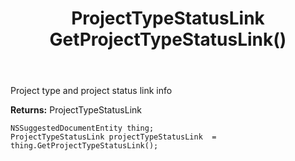 ﻿---
uid: crmscript_ref_NSSuggestedDocumentEntity_GetProjectTypeStatusLink
title: ProjectTypeStatusLink GetProjectTypeStatusLink()
intellisense: NSSuggestedDocumentEntity.GetProjectTypeStatusLink
keywords: NSSuggestedDocumentEntity, GetProjectTypeStatusLink
so.topic: reference
---

Project type and project status link info

**Returns:** ProjectTypeStatusLink


```crmscript
NSSuggestedDocumentEntity thing;
ProjectTypeStatusLink projectTypeStatusLink  = thing.GetProjectTypeStatusLink();
```


